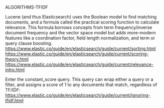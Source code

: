 ALGORITHMS-TFIDF

Lucene (and thus Elasticsearch) uses the Boolean model to find matching documents, and a formula called the practical scoring function to calculate relevance. This formula borrows concepts from term frequency/inverse document frequency and the vector space model but adds more-modern features like a coordination factor, field length normalization, and term or query clause boosting.
https://www.elastic.co/guide/en/elasticsearch/guide/current/sorting.html
https://www.elastic.co/guide/en/elasticsearch/guide/current/scoring-theory.html
https://www.elastic.co/guide/en/elasticsearch/guide/current/relevance-intro.html

Enter the constant_score query. This query can wrap either a query or a filter, and assigns a score of 1 to any documents that match, regardless of TF/IDF:
https://www.elastic.co/guide/en/elasticsearch/guide/current/ignoring-tfidf.html
